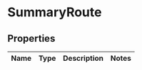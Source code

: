 
# SummaryRoute

## Properties
Name | Type | Description | Notes
------------ | ------------- | ------------- | -------------



